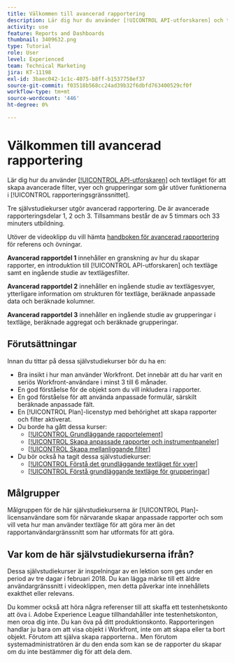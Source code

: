 ```yaml
---
title: Välkommen till avancerad rapportering
description: Lär dig hur du använder [!UICONTROL API-utforskaren] och textläget för att skapa avancerade filter, vyer och grupperingar som går utöver funktionerna i [!UICONTROL rapporteringsgränssnittet].
activity: use
feature: Reports and Dashboards
thumbnail: 3409632.png
type: Tutorial
role: User
level: Experienced
team: Technical Marketing
jira: KT-11198
exl-id: 3baec042-1c1c-4075-b8ff-b1537758ef37
source-git-commit: f03518b568cc24ad39b32f6dbfd763400529cf0f
workflow-type: tm+mt
source-wordcount: '446'
ht-degree: 0%

---
```


# Välkommen till avancerad rapportering

Lär dig hur du använder [[!UICONTROL API-utforskaren]](https://developer.adobe.com/workfront/api-explorer/) och textläget för att skapa avancerade filter, vyer och grupperingar som går utöver funktionerna i [!UICONTROL rapporteringsgränssnittet].

Tre självstudiekurser utgör avancerad rapportering. De är avancerade rapporteringsdelar 1, 2 och 3. Tillsammans består de av 5 timmars och 33 minuters utbildning.

Utöver de videoklipp du vill hämta [handboken för avancerad rapportering](/help/assets/advanced-reporting-manual.pdf) för referens och övningar.

**Avancerad rapportdel 1** innehåller en granskning av hur du skapar rapporter, en introduktion till [!UICONTROL API-utforskaren] och textläge samt en ingående studie av textlägesfilter.

**Avancerad rapportdel 2** innehåller en ingående studie av textlägesvyer, ytterligare information om strukturen för textläge, beräknade anpassade data och beräknade kolumner.

**Avancerad rapportdel 3** innehåller en ingående studie av grupperingar i textläge, beräknade aggregat och beräknade grupperingar.

## Förutsättningar

Innan du tittar på dessa självstudiekurser bör du ha en:

* Bra insikt i hur man använder Workfront. Det innebär att du har varit en seriös Workfront-användare i minst 3 till 6 månader.
* En god förståelse för de objekt som du vill inkludera i rapporter.
* En god förståelse för att använda anpassade formulär, särskilt beräknade anpassade fält.
* En [!UICONTROL Plan]-licenstyp med behörighet att skapa rapporter och filter aktiverat.
* Du borde ha gått dessa kurser:
   * [[!UICONTROL Grundläggande rapportelement]](https://experienceleague.adobe.com/docs/courses/using/workfront-u-1-2022-1-reporting.html)
   * [[!UICONTROL Skapa anpassade rapporter och instrumentpaneler]](https://experienceleague.adobe.com/docs/courses/using/workfront-u-1-2022-3-reporting.html)
   * [[!UICONTROL Skapa mellanliggande filter]](https://experienceleague.adobe.com/docs/courses/using/workfront-u-1-2022-2-reporting.html)
* Du bör också ha tagit dessa självstudiekurser:
   * [[!UICONTROL Förstå det grundläggande textläget för vyer]](https://experienceleague.adobe.com/docs/workfront-learn/tutorials-workfront/reporting/intermediate-reporting/basic-text-mode-for-views.html?lang=en)
   * [[!UICONTROL Förstå grundläggande textläge för grupperingar]](https://experienceleague.adobe.com/docs/workfront-learn/tutorials-workfront/reporting/intermediate-reporting/basic-text-mode-for-groupings.html?lang=en)

## Målgrupper

Målgruppen för de här självstudiekurserna är [!UICONTROL Plan]-licensanvändare som för närvarande skapar anpassade rapporter och som vill veta hur man använder textläge för att göra mer än det rapportanvändargränssnitt som har utformats för att göra.

## Var kom de här självstudiekurserna ifrån?

Dessa självstudiekurser är inspelningar av en lektion som ges under en period av tre dagar i februari 2018. Du kan lägga märke till ett äldre användargränssnitt i videoklippen, men detta påverkar inte innehållets exakthet eller relevans.

Du kommer också att höra några referenser till att skaffa ett testenhetskonto att öva i. Adobe Experience League tillhandahåller inte testenhetskonton, men oroa dig inte. Du kan öva på ditt produktionskonto. Rapporteringen handlar ju bara om att visa objekt i Workfront, inte om att skapa eller ta bort objekt. Förutom att själva skapa rapporterna.. Men förutom systemadministratören är du den enda som kan se de rapporter du skapar om du inte bestämmer dig för att dela dem.
